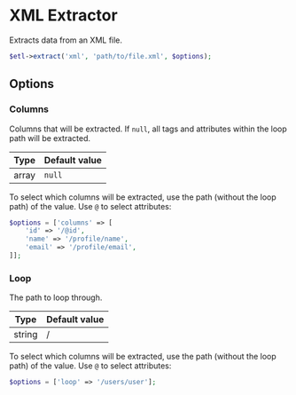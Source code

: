 # XML Extractor

Extracts data from an XML file.

```php
$etl->extract('xml', 'path/to/file.xml', $options);
```


## Options

### Columns
Columns that will be extracted. If `null`, all tags and attributes within the loop path will be extracted.

| Type | Default value |
|----- | ------------- |
| array | `null` |

To select which columns will be extracted, use the path (without the loop path) of the value. Use `@` to select attributes:
```php
$options = ['columns' => [
    'id' => '/@id',
    'name' => '/profile/name',
    'email' => '/profile/email',
]];
```

### Loop
The path to loop through.

| Type | Default value |
|----- | ------------- |
| string | / |

To select which columns will be extracted, use the path (without the loop path) of the value. Use `@` to select attributes:
```php
$options = ['loop' => '/users/user'];
```

